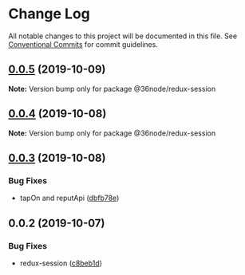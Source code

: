 # Change Log

All notable changes to this project will be documented in this file.
See [Conventional Commits](https://conventionalcommits.org) for commit guidelines.

## [0.0.5](https://github.com/36node/sketch/compare/@36node/redux-session@0.0.4...@36node/redux-session@0.0.5) (2019-10-09)

**Note:** Version bump only for package @36node/redux-session





## [0.0.4](https://github.com/36node/sketch/compare/@36node/redux-session@0.0.3...@36node/redux-session@0.0.4) (2019-10-08)

**Note:** Version bump only for package @36node/redux-session





## [0.0.3](https://github.com/36node/sketch/compare/@36node/redux-session@0.0.2...@36node/redux-session@0.0.3) (2019-10-08)


### Bug Fixes

* tapOn and reputApi ([dbfb78e](https://github.com/36node/sketch/commit/dbfb78e))





## 0.0.2 (2019-10-07)


### Bug Fixes

* redux-session ([c8beb1d](https://github.com/36node/sketch/commit/c8beb1d))
